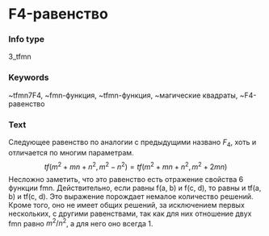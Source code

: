 # F4-равенство
### Info type
3_tfmn
### Keywords
~tfmn7F4, ~fmn-функция, ~tfmn-функция, ~магические квадраты, ~F4-равенство
### Text
Следующее равенство по аналогии с предыдущими названо $F_4$, хоть и отличается по многим параметрам.
$$tf(m^2 + mn + n^2, m^2 - n^2) = tf(m^2 + mn + n^2, m^2 + 2mn)$$
Несложно заметить, что это равенство есть отражение свойства 6 функции fmn. Действительно, если равны f(a, b) и f(c, d), то равны и tf(a, b) и tf(c, d). Это выражение порождает немалое количество решений. Кроме того, оно не имеет общих решений, за исключением первых нескольких, с другими равенствами, так как для них отношение двух fmn равно $m^2 / n^2$, а для него оно всегда 1.
```
